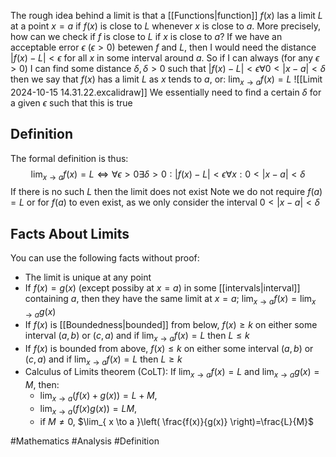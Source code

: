 The rough idea behind a limit is that a [[Functions|function]] $f(x)$ las a limit $L$ at a point $x=a$ if $f(x)$ is close to $L$ whenever $x$ is close to $a$. More precisely, how can we check if $f$ is close to $L$ if $x$ is close to $a$? If we have an acceptable error $\epsilon$ ($\epsilon>0$) betewen $f$ and $L$, then I would need the distance $|f(x)-L|<\epsilon$ for all $x$ in some interval around $a$. So if I can always (for any $\epsilon>0$) I can find some distance $\delta,\delta>0$ such that $|f(x)-L|<\epsilon \forall 0<|x-a|<\delta$ then we say that $f(x)$ has a limit $L$ as $x$ tends to $a$, or: $\lim_{ x \to a }f(x)=L$
![[Limit 2024-10-15 14.31.22.excalidraw]]
We essentially need to find a certain $\delta$ for a given $\epsilon$ such that this is true
## Definition
The formal definition is thus:
$$
\lim_{ x \to a } f(x)=L\iff \forall\epsilon>0\exists\delta>0:|f(x)-L|<\epsilon \forall x :0<|x-a|<\delta
$$
If there is no such $L$ then the limit does not exist
Note we do not require $f(a)=L$ or for $f(a)$ to even exist, as we only consider the interval $0<|x-a|<\delta$
## Facts About Limits
You can use the following facts without proof:
- The limit is unique at any point
- If $f(x)=g(x)$ (except possiby at $x=a$) in some [[intervals|interval]] containing $a$, then they have the same limit at $x=a$; $\lim_{ x \to a }f(x)=\lim_{ x \to a }g(x)$
- If $f(x)$ is [[Boundedness|bounded]] from below, $f(x)\geq k$ on either some interval $(a,b)$ or $(c,a)$ and if $\lim_{ x \to a }f(x)=L$ then $L\leq k$
- If $f(x)$ is bounded from above, $f(x)\leq k$ on either some interval $(a,b)$ or $(c,a)$ and if $\lim_{ x \to a }f(x)=L$ then $L\geq k$
- Calculus of Limits theorem (CoLT): If $\lim_{ x \to a }f(x)=L$ and $\lim_{ x \to a }g(x)=M$, then:
    - $\lim_{ x \to a }(f(x)+g(x))=L+M$, 
    - $\lim_{ x \to a }(f(x)g(x))=LM$, 
    - if $M\neq 0$, $\lim_{ x \to a }\left( \frac{f(x)}{g(x)} \right)=\frac{L}{M}$


#Mathematics #Analysis #Definition
